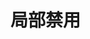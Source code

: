 # 局部禁用

<common-demo title="默认用法" description="通过引入touchStop组件，阻止某块区域点击会触发父级跳转的问题">
  <example-demo3></example-demo3>
  <highlight-code slot="codeText" lang="vue">
    <template>
        <touch-active class="container">
            <h2>外层点击态</h2>
            <touch-stop class="stop">
                <div>阻止外层点击态</div>
                <touch-active class="example-block" url="http://www.baidu.com">点击此div触发跳转到http://www.baidu.com</touch-active>
            </touch-stop>
        </touch-active>
    </template>
  </highlight-code>
</common-demo>
